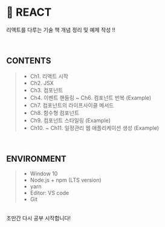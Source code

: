# :musical_note: REACT
리액트를 다루는 기술 책 개념 정리 및 예제 작성 !!

<br>

## CONTENTS
> * Ch1. 리액트 시작<br>
> * Ch2. JSX<br>
> * Ch3. 컴포넌트<br>
> * Ch4. 이벤트 핸들링 ~ Ch6. 컴포넌트 반복 (Example)<br>
> * Ch7. 컴포넌트의 라이프사이클 메서드<br>
> * Ch8. 함수형 컴포넌트<br>
> * Ch9. 컴포넌트 스타일링 (Example)<br>
> * Ch10. ~ Ch11. 일정관리 웹 애플리케이션 생성 (Example)<br>

<br>

## ENVIRONMENT
> * Window 10<br>
> * Node.js + npm (LTS version)<br>
> * yarn<br>
> * Editor: VS code<br>
> * Git<br>

<br>
조만간 다시 공부 시작합니다!
